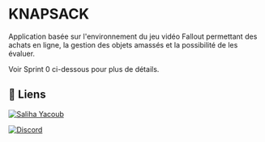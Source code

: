 # KNAPSACK


Application basée sur l'environnement du jeu vidéo Fallout 
permettant des achats en ligne, la gestion des objets amassés
et la possibilité de les évaluer. 

Voir Sprint 0 ci-dessous pour plus de détails.

## 🔗 Liens
[![Saliha Yacoub](https://badgen.net/badge/Saliha%20Yacoub/PDF%20Sprint%200)](http://salihayacoub.com/420Kbe/Travaux/2022PFI/2022-KBE-PFI-vf.pdf)

[![Discord](https://badgen.net/badge/icon/Discord%20de%20l'Équipe?icon=discord&label)](https://discord.gg/SYA7xj5NFH)
